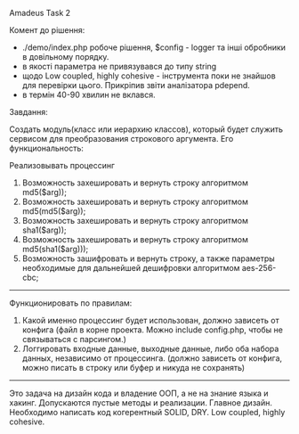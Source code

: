 Amadeus Task 2

Комент до рішення:
- ./demo/index.php робоче рішення, $config - logger та інші обробники в довільному порядку.
- в якості параметра не привязувався до типу string
- щодо Low coupled, highly cohesive - інструмента поки не знайшов для перевірки цього. 
  Прикріпив звіти аналізатора pdepend. 
- в термін 40-90 хвилин не вклався.


Завдання:

Создать модуль(класс или иерархию классов), который будет служить сервисом для преобразования строкового аргумента.
Его функциональность:

Реализовывать процессинг
1. Возможность захешировать и вернуть строку алгоритмом md5($arg));
2. Возможность захешировать и вернуть строку алгоритмом md5(md5($arg));
3. Возможность захешировать и вернуть строку алгоритмом sha1($arg));
4. Возможность захешировать и вернуть строку алгоритмом md5(sha1($arg)));
5. Возможность зашифровать и вернуть строку, а также параметры необходимые для дальнейшей дешифровки алгоритмом aes-256-cbc;

------
Функционировать по правилам:

1. Какой именно процессинг будет использован, должно зависеть от конфига (файл в корне проекта. Можно include config.php, чтобы не связываться с парсингом.)
2. Логгировать входные данные, выходные данные, либо оба набора данных, независимо от процессинга. (должно зависеть от конфига, можно писать в строку или буфер и никуда не сохранять)


---------------------
Это задача на дизайн кода и владение ООП, а не на знание языка и хакинг. Допускаются пустые методы и реализации. Главное дизайн.
Необходимо написать код когерентный SOLID, DRY. Low coupled, highly cohesive.

